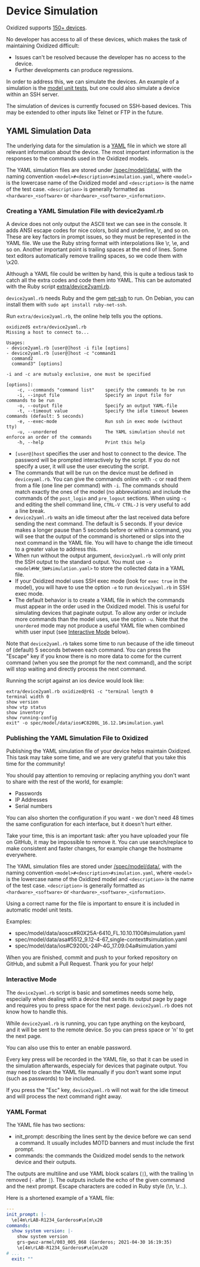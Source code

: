 # Device Simulation
Oxidized supports [150+ devices](/docs/Supported-OS-Types.md).

No developer has access to all of these devices, which makes the task of
maintaining Oxidized difficult:

- Issues can't be resolved because the developer has no access to the device.
- Further developments can produce regressions.

In order to address this, we can simulate the devices. An example of a
simulation is the [model unit tests](/spec/model), but one could also simulate a
device within an SSH server.

The simulation of devices is currently focused on SSH-based devices. This may be
extended to other inputs like Telnet or FTP in the future.

## YAML Simulation Data
The underlying data for the simulation is a [YAML](https://yaml.org/) file in
which we store all relevant information about the device. The most important
information is the responses to the commands used in the Oxidized models.

The YAML simulation files are stored under
[/spec/model/data/](/spec/model/data/), with the naming convention
`<model>#<description>#simulation.yaml`, where `<model>` is the lowercase name
of the Oxidized model and `<description>` is the name of the test case.
`<description>` is generally formatted as `<hardware>_<software>` or
`<hardware>_<software>_<information>`.

### Creating a YAML Simulation File with device2yaml.rb
A device does not only output the ASCII text we can see in the console.
It adds ANSI escape codes for nice colors, bold and underline, \r, and so on.
These are key factors in prompt issues, so they must be represented in the YAML
file. We use the Ruby string format with interpolations like \r, \e, and so on.
Another important point is trailing spaces at the end of lines. Some text
editors automatically remove trailing spaces, so we code them with \x20.

Although a YAML file could be written by hand, this is quite a tedious task to
catch all the extra codes and code them into YAML. This can be automated with
the Ruby script [extra/device2yaml.rb](/extra/device2yaml.rb).

`device2yaml.rb` needs Ruby and the gem
[net-ssh](https://rubygems.org/gems/net-ssh/) to run. On Debian, you can install
them with `sudo apt install ruby-net-ssh`.

Run `extra/device2yaml.rb`, the online help tells you the options.
```
oxidized$ extra/device2yaml.rb
Missing a host to connect to...

Usages:
- device2yaml.rb [user@]host -i file [options]
- device2yaml.rb [user@]host -c "command1
  command2
  command3" [options]

-i and -c are mutualy exclusive, one must be specified

[options]:
    -c, --commands "command list"    specify the commands to be run
    -i, --input file                 Specify an input file for commands to be run
    -o, --output file                Specify an output YAML-file
    -t, --timeout value              Specify the idle timeout beween commands (default: 5 seconds)
    -e, --exec-mode                  Run ssh in exec mode (without tty)
    -u, --unordered                  The YAML simulation should not enforce an order of the commands
    -h, --help                       Print this help
```

- `[user@]host` specifies the user and host to connect to the device. The
password will be prompted interactively by the script. If you do not specify a
user, it will use the user executing the script.
- The commands that will be run on the device must be defined in
`deviceyaml.rb`. You can give the commands online with `-c` or read them from a
file (one line per command) with `-i`. The commands should match exactly the
ones of the model (no abbreviations) and include the commands of the
`post_login` and `pre_logout` sections. When using `-c` and editing the shell
command line, `CTRL-V CTRL-J` is very useful to add a line break.
- `device2yaml.rb` waits an idle timeout after the last received data
before sending the next command. The default is 5 seconds. If your device makes
a longer pause than 5 seconds before or within a command, you will see that the
output of the command is shortened or slips into the next command in the YAML
file. You will have to change the idle timeout to a greater value to address
this.
- When run without the output argument, `device2yaml.rb` will only print the SSH
output to the standard output. You must use `-o <model#HW_SW#simulation.yaml>`
to store the collected data in a YAML file.
- If your Oxidized model uses SSH exec mode (look for `exec true` in the model),
you will have to use the option `-e` to run `device2yaml.rb` in SSH exec mode.
- The default behavior is to create a YAML file in which the commands must
  appear in the order used in the Oxidized model. This is useful for simulating
  devices that paginate output. To allow any order or include more commands than
  the model uses, use the option `-u`. Note that the `unordered` mode may not
  produce a useful YAML file when combined whith user input (see
  [Interactive Mode](#interactive-mode) below).

Note that `device2yaml.rb` takes some time to run because of the idle timeout of
(default) 5 seconds between each command. You can press the "Escape" key if you
know there is no more data to come for the current command (when you see the
prompt for the next command), and the script will stop waiting and directly
process the next command.


Running the script against an ios device would look like:
```shell
extra/device2yaml.rb oxidized@r61 -c "terminal length 0
terminal width 0
show version
show vtp status
show inventory
show running-config
exit" -o spec/model/data/ios#C8200L_16.12.1#simulation.yaml
```
### Publishing the YAML Simulation File to Oxidized
Publishing the YAML simulation file of your device helps maintain Oxidized. This
task may take some time, and we are very grateful that you take this time for
the community!

You should pay attention to removing or replacing anything you don't want to
share with the rest of the world, for example:

- Passwords
- IP Addresses
- Serial numbers

You can also shorten the configuration if you want - we don't need 48 times the
same configuration for each interface, but it doesn't hurt either.

Take your time, this is an important task: after you have uploaded your file on
GitHub, it may be impossible to remove it.
You can use search/replace to make consistent and faster changes, for example
change the hostname everywhere.

The YAML simulation files are stored under
[/spec/model/data/](/spec/model/data/), with the naming convention
`<model>#<description>#simulation.yaml`, where `<model>` is the lowercase name
of the Oxidized model and `<description>` is the name of the test case.
`<description>` is generally formatted as `<hardware>_<software>` or
`<hardware>_<software>_<information>`.

Using a correct name for the file is important to ensure it is included in
automatic model unit tests.

Examples:

- spec/model/data/aoscx#R0X25A-6410_FL.10.10.1100#simulation.yaml
- spec/model/data/asa#5512_9.12-4-67_single-context#simulation.yaml
- spec/model/data/ios#C9200L-24P-4G_17.09.04a#simulation.yaml

When you are finished, commit and push to your forked repository on GitHub, and
submit a Pull Request. Thank you for your help!

### Interactive Mode
The `device2yaml.rb` script is basic and sometimes needs some help, especially
when dealing with a device that sends its output page by page and requires you
to press space for the next page. `device2yaml.rb` does not know how to handle
this.

While `device2yaml.rb` is running, you can type anything on the keyboard, and it
will be sent to the remote device. So you can press space or 'n' to get the next
page.

You can also use this to enter an enable password.

Every key press will be recorded in the YAML file, so that it can be used
in the simulation afterwards, especialy for devices that paginate output. You
may need to clean the YAML file manually if you don't want some input (such
as passwords) to be included.

If you press the "Esc" key, `device2yaml.rb` will not wait for the idle timeout
and will process the next command right away.

### YAML Format
The YAML file has two sections:
- init_prompt: describing the lines sent by the device before we can send a
command. It usually includes MOTD banners and must include the first prompt.
- commands: the commands the Oxidized model sends to the network device and
their outputs.

The outputs are multiline and use YAML block scalars (`|`), with the trailing \n
removed (`-` after `|`). The outputs include the echo of the given command and
the next prompt. Escape characters are coded in Ruby style (\n, \r...).

Here is a shortened example of a YAML file:
```yaml
---
init_prompt: |-
  \e[4m\rLAB-R1234_Garderos#\e[m\x20
commands:
  show system version: |-
    show system version
    grs-gwuz-armel/003_005_068 (Garderos; 2021-04-30 16:19:35)
    \e[4m\rLAB-R1234_Garderos#\e[m\x20
# ...
  exit: ""
```


